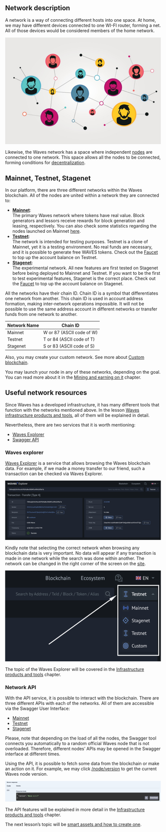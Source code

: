 ## Network description ##

A network is a way of connecting different hosts into one space.
At home, we may have different devices connected to one WI-FI router, forming a net.
All of those devices would be considered members of the home network.

![](./img/network.jpeg?raw=true)

Likewise, the Waves network has a space where independent [nodes]() are connected to one network.
This space allows all the nodes to be connected, forming conditions for [decentralization]().

## Mainnet, Testnet, Stagenet ##

In our platform, there are three different networks within the Waves blockchain.
All of the nodes are united within a network they are connected to:

- **<u>Mainnet</u>**:  
  The primary Waves network where tokens have real value. 
  Block generators and lessors receive rewards for block generation and leasing, respectively.
  You can also check some statistics regarding the nodes launched on Mainnet [here](https://new.wavesexplorer.com/nodes).
- **<u>Testnet</u>**:  
  The network is intended for testing purposes.
  Testnet is a clone of Mainnet, yet it is a testing environment.
  No real funds are necessary, and it is possible to generate free WAVES tokens.
  Check out the [Faucet](https://testnet.wavesexplorer.com/faucet) to top up the account balance on Testnet.
- **<u>Stagenet</u>**:  
  The experimental network.
  All new features are first tested on Stagenet before being deployed to Mainnet and Testnet.
  If you want to be the first to test experimental features, Stagenet is the correct place.
  Check out the [Faucet](https://stagenet.wavesexplorer.com/faucet) to top up the account balance on Stagenet.


All the networks have their chain ID.
Chain ID is a symbol that differentiates one network from another.
This chain ID is used in account address formation, making inter-network operations impossible.
It will not be possible to use the same address account in different networks or transfer funds from one network to another.

| Network Name | Chain ID|
| --- | --- |
| Mainnet | W or 87 (ASCII code of W) |
| Testnet | T or 84 (ASCII code of T) |
| Stagenet | S or 83 (ASCII code of S) |

Also, you may create your custom network.
See more about [Custom blockchain](https://docs.waves.tech/en/waves-node/private-waves-network#deploy-node-with-custom-blockchain-in-docker).

You may launch your node in any of these networks, depending on the goal.
You can read more about it in the [Mining and earning on it]() chapter.

## Useful network resources ##

Since Waves has a developed infrastructure, it has many different tools that function with the networks mentioned above.
In the lesson [Waves infrastructure products and tools](), all of them will be explained in detail.

Nevertheless, there are two services that it is worth mentioning:
- [Waves Explorer](#waves-explorer)
- [Swagger API](#network-api)

### Waves explorer ###

[Waves Explorer](https://new.wavesexplorer.com/) is a service that allows browsing the Waves blockchain data.
For example, if we made a money transfer to our friend, such a transaction can be checked via Waves Explorer.

![](./img/waves_transfer.png?raw=true)

Kindly note that selecting the correct network when browsing any blockchain data is very important.
No data will appear if any transaction is made in one network while the search was done within another.
The network can be changed in the right corner of the screen on the [site](https://new.wavesexplorer.com).

![](./img/network_selection.png?raw=true)

The topic of the Waves Explorer will be covered in the [Infrastructure products and tools]() chapter.

### Network API ###

With the API service, it is possible to interact with the blockchain.
There are three different APIs with each of the networks.
All of them are accessible via the Swagger User Interface:

- [Mainnet](https://nodes.wavesnodes.com/api-docs/index.html)
- [Testnet](https://nodes-testnet.wavesnodes.com/api-docs/index.html)
- [Stagenet](https://nodes-stagenet.wavesnodes.com/api-docs/index.html)

Please, note that depending on the load of all the nodes, the Swagger tool connects you automatically to a random official Waves node that is not overloaded.
Therefore, different nodes’ APIs may be opened in the Swagger interface at different times.

Using the API, it is possible to fetch some data from the blockchain or make an action on it.
For example, we may click [/node/version](https://nodes.wavesnodes.com/api-docs/index.html#/node/getNodeVersion) to get the current Waves node version.

![](./img/api_response.png?raw=true)

The API features will be explained in more detail in the [Infrastructure products and tools]() chapter.

The next lesson’s topic will be [smart assets and how to create one]().
